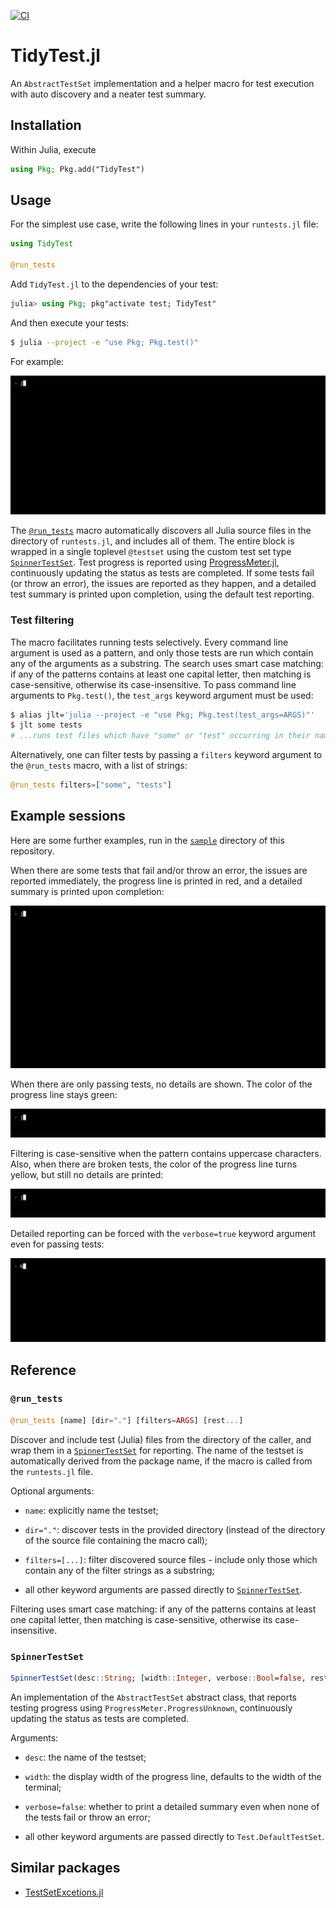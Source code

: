 [![CI](https://github.com/dhanak/TidyTest.jl/actions/workflows/CI.yml/badge.svg)](https://github.com/dhanak/TidyTest.jl/actions/workflows/CI.yml)

# TidyTest.jl

An `AbstractTestSet` implementation and a helper macro for test execution with
auto discovery and a neater test summary.

## Installation

Within Julia, execute

```julia
using Pkg; Pkg.add("TidyTest")
```

## Usage

For the simplest use case, write the following lines in your `runtests.jl` file:

```julia
using TidyTest

@run_tests
```

Add `TidyTest.jl` to the dependencies of your test:

```julia
julia> using Pkg; pkg"activate test; TidyTest"
```

And then execute your tests:

```bash
$ julia --project -e "use Pkg; Pkg.test()"
```

For example:

![](sample/vhs/sample.gif)

The [`@run_tests`](#run_tests) macro automatically discovers all Julia source
files in the directory of `runtests.jl`, and includes all of them. The entire
block is wrapped in a single toplevel `@testset` using the custom test set type
[`SpinnerTestSet`](#spinnertestset). Test progress is reported using
[ProgressMeter.jl][], continuously updating the status as tests are completed.
If some tests fail (or throw an error), the issues are reported as they happen,
and a detailed test summary is printed upon completion, using the default test
reporting.

### Test filtering

The macro facilitates running tests selectively. Every command line argument is
used as a pattern, and only those tests are run which contain any of the
arguments as a substring. The search uses smart case matching: if any of the
patterns contains at least one capital letter, then matching is case-sensitive,
otherwise its case-insensitive. To pass command line arguments to `Pkg.test()`,
the `test_args` keyword argument must be used:

```bash
$ alias jlt='julia --project -e "use Pkg; Pkg.test(test_args=ARGS)"'
$ jlt some tests
# ...runs test files which have "some" or "test" occurring in their names
```

Alternatively, one can filter tests by passing a `filters` keyword argument to
the `@run_tests` macro, with a list of strings:

```julia
@run_tests filters=["some", "tests"]
```

## Example sessions

Here are some further examples, run in the [`sample`](sample) directory of this
repository.

When there are some tests that fail and/or throw an error, the issues are
reported immediately, the progress line is printed in red, and a detailed
summary is printed upon completion:

![](sample/vhs/full.gif)

When there are only passing tests, no details are shown. The color of the
progress line stays green:

![](sample/vhs/oo.gif)

Filtering is case-sensitive when the pattern contains uppercase characters.
Also, when there are broken tests, the color of the progress line turns yellow,
but still no details are printed:

![](sample/vhs/b.gif)

Detailed reporting can be forced with the `verbose=true` keyword argument even
for passing tests:

![](sample/vhs/oo-verbose.gif)

## Reference

### `@run_tests`

```julia
@run_tests [name] [dir="."] [filters=ARGS] [rest...]
```

Discover and include test (Julia) files from the directory of the caller, and
wrap them in a [`SpinnerTestSet`](#spinnertestset) for reporting. The name of
the testset is automatically derived from the package name, if the macro is
called from the `runtests.jl` file.

Optional arguments:

* `name`: explicitly name the testset;

* `dir="."`: discover tests in the provided directory (instead of the directory
  of the source file containing the macro call);

* `filters=[...]`: filter discovered source files - include only those which
  contain any of the filter strings as a substring;

* all other keyword arguments are passed directly to
  [`SpinnerTestSet`](#spinnertestset).

Filtering uses smart case matching: if any of the patterns contains at least one
capital letter, then matching is case-sensitive, otherwise its case-insensitive.


### `SpinnerTestSet`

```julia
SpinnerTestSet(desc::String; [width::Integer, verbose::Bool=false, rest...])
```

An implementation of the `AbstractTestSet` abstract class, that reports testing
progress using `ProgressMeter.ProgressUnknown`, continuously updating the status
as tests are completed.

Arguments:

* `desc`: the name of the testset;

* `width`: the display width of the progress line, defaults to the width of the
  terminal;

* `verbose=false`: whether to print a detailed summary even when none of the
  tests fail or throw an error;

* all other keyword arguments are passed directly to `Test.DefaultTestSet`.

## Similar packages

* [TestSetExcetions.jl][]

[ProgressMeter.jl]: https://github.com/timholy/ProgressMeter.jl
[TestSetExcetions.jl]: https://github.com/ssfrr/TestSetExtensions.jl
